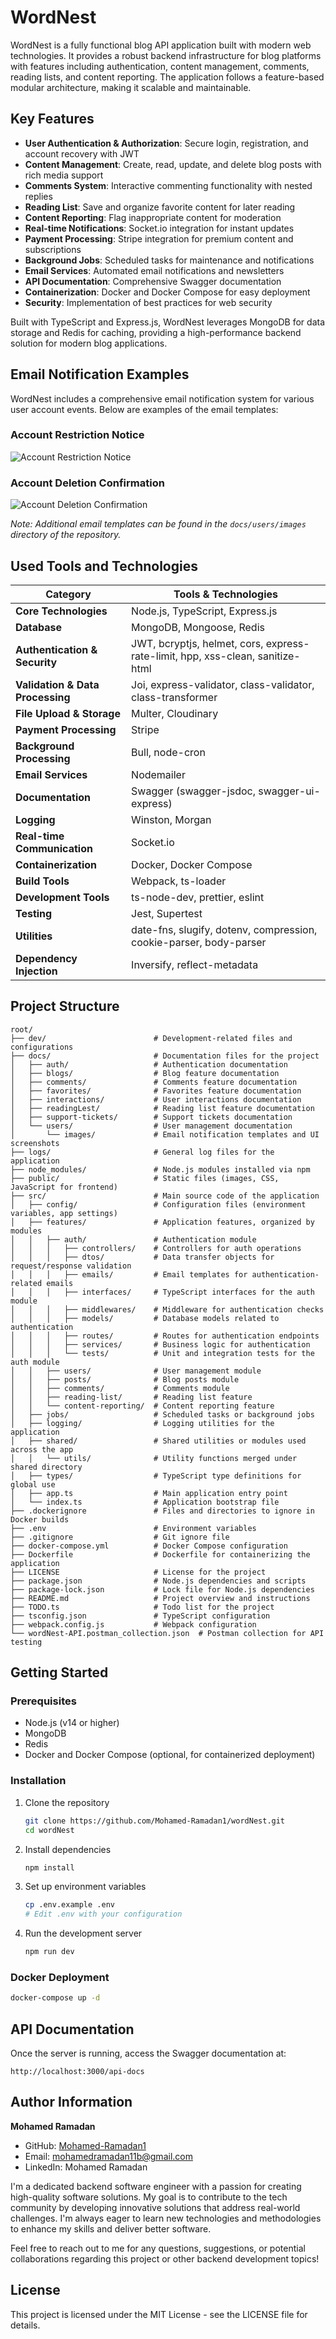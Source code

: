 # WordNest

WordNest is a fully functional blog API application built with modern web technologies. It provides a robust backend infrastructure for blog platforms with features including authentication, content management, comments, reading lists, and content reporting. The application follows a feature-based modular architecture, making it scalable and maintainable.

## Key Features

- **User Authentication & Authorization**: Secure login, registration, and account recovery with JWT
- **Content Management**: Create, read, update, and delete blog posts with rich media support
- **Comments System**: Interactive commenting functionality with nested replies
- **Reading List**: Save and organize favorite content for later reading
- **Content Reporting**: Flag inappropriate content for moderation
- **Real-time Notifications**: Socket.io integration for instant updates
- **Payment Processing**: Stripe integration for premium content and subscriptions
- **Background Jobs**: Scheduled tasks for maintenance and notifications
- **Email Services**: Automated email notifications and newsletters
- **API Documentation**: Comprehensive Swagger documentation
- **Containerization**: Docker and Docker Compose for easy deployment
- **Security**: Implementation of best practices for web security

Built with TypeScript and Express.js, WordNest leverages MongoDB for data storage and Redis for caching, providing a high-performance backend solution for modern blog applications.

## Email Notification Examples

WordNest includes a comprehensive email notification system for various user account events. Below are examples of the email templates:

### Account Restriction Notice

![Account Restriction Notice](./docs/auth/imgs/failedLoginAttempsEMail1.png_)

### Account Deletion Confirmation

![Account Deletion Confirmation](/docs//auth/imgs/RequestResetPasswordEmail-2.png)

_Note: Additional email templates can be found in the `docs/users/images` directory of the repository._

## Used Tools and Technologies

| Category                         | Tools & Technologies                                                           |
| -------------------------------- | ------------------------------------------------------------------------------ |
| **Core Technologies**            | Node.js, TypeScript, Express.js                                                |
| **Database**                     | MongoDB, Mongoose, Redis                                                       |
| **Authentication & Security**    | JWT, bcryptjs, helmet, cors, express-rate-limit, hpp, xss-clean, sanitize-html |
| **Validation & Data Processing** | Joi, express-validator, class-validator, class-transformer                     |
| **File Upload & Storage**        | Multer, Cloudinary                                                             |
| **Payment Processing**           | Stripe                                                                         |
| **Background Processing**        | Bull, node-cron                                                                |
| **Email Services**               | Nodemailer                                                                     |
| **Documentation**                | Swagger (swagger-jsdoc, swagger-ui-express)                                    |
| **Logging**                      | Winston, Morgan                                                                |
| **Real-time Communication**      | Socket.io                                                                      |
| **Containerization**             | Docker, Docker Compose                                                         |
| **Build Tools**                  | Webpack, ts-loader                                                             |
| **Development Tools**            | ts-node-dev, prettier, eslint                                                  |
| **Testing**                      | Jest, Supertest                                                                |
| **Utilities**                    | date-fns, slugify, dotenv, compression, cookie-parser, body-parser             |
| **Dependency Injection**         | Inversify, reflect-metadata                                                    |

## Project Structure

```
root/
├── dev/                        # Development-related files and configurations
├── docs/                       # Documentation files for the project
│   ├── auth/                   # Authentication documentation
│   ├── blogs/                  # Blog feature documentation
│   ├── comments/               # Comments feature documentation
│   ├── favorites/              # Favorites feature documentation
│   ├── interactions/           # User interactions documentation
│   ├── readingLest/            # Reading list feature documentation
│   ├── support-tickets/        # Support tickets documentation
│   └── users/                  # User management documentation
│       └── images/             # Email notification templates and UI screenshots
├── logs/                       # General log files for the application
├── node_modules/               # Node.js modules installed via npm
├── public/                     # Static files (images, CSS, JavaScript for frontend)
├── src/                        # Main source code of the application
│   ├── config/                 # Configuration files (environment variables, app settings)
│   ├── features/               # Application features, organized by modules
│   │   ├── auth/               # Authentication module
│   │   │   ├── controllers/    # Controllers for auth operations
│   │   │   ├── dtos/           # Data transfer objects for request/response validation
│   │   │   ├── emails/         # Email templates for authentication-related emails
│   │   │   ├── interfaces/     # TypeScript interfaces for the auth module
│   │   │   ├── middlewares/    # Middleware for authentication checks
│   │   │   ├── models/         # Database models related to authentication
│   │   │   ├── routes/         # Routes for authentication endpoints
│   │   │   ├── services/       # Business logic for authentication
│   │   │   └── tests/          # Unit and integration tests for the auth module
│   │   ├── users/              # User management module
│   │   ├── posts/              # Blog posts module
│   │   ├── comments/           # Comments module
│   │   ├── reading-list/       # Reading list feature
│   │   └── content-reporting/  # Content reporting feature
│   ├── jobs/                   # Scheduled tasks or background jobs
│   ├── logging/                # Logging utilities for the application
│   ├── shared/                 # Shared utilities or modules used across the app
│   │   └── utils/              # Utility functions merged under shared directory
│   ├── types/                  # TypeScript type definitions for global use
│   ├── app.ts                  # Main application entry point
│   └── index.ts                # Application bootstrap file
├── .dockerignore               # Files and directories to ignore in Docker builds
├── .env                        # Environment variables
├── .gitignore                  # Git ignore file
├── docker-compose.yml          # Docker Compose configuration
├── Dockerfile                  # Dockerfile for containerizing the application
├── LICENSE                     # License for the project
├── package.json                # Node.js dependencies and scripts
├── package-lock.json           # Lock file for Node.js dependencies
├── README.md                   # Project overview and instructions
├── TODO.ts                     # Todo list for the project
├── tsconfig.json               # TypeScript configuration
├── webpack.config.js           # Webpack configuration
└── wordNest-API.postman_collection.json  # Postman collection for API testing
```

## Getting Started

### Prerequisites

- Node.js (v14 or higher)
- MongoDB
- Redis
- Docker and Docker Compose (optional, for containerized deployment)

### Installation

1. Clone the repository

   ```bash
   git clone https://github.com/Mohamed-Ramadan1/wordNest.git
   cd wordNest
   ```

2. Install dependencies

   ```bash
   npm install
   ```

3. Set up environment variables

   ```bash
   cp .env.example .env
   # Edit .env with your configuration
   ```

4. Run the development server
   ```bash
   npm run dev
   ```

### Docker Deployment

```bash
docker-compose up -d
```

## API Documentation

Once the server is running, access the Swagger documentation at:

```
http://localhost:3000/api-docs
```

## Author Information

**Mohamed Ramadan**

- GitHub: [Mohamed-Ramadan1](https://github.com/Mohamed-Ramadan1)
- Email: mohamedramadan11b@gmail.com
- LinkedIn: Mohamed Ramadan

I'm a dedicated backend software engineer with a passion for creating high-quality software solutions. My goal is to contribute to the tech community by developing innovative solutions that address real-world challenges. I'm always eager to learn new technologies and methodologies to enhance my skills and deliver better software.

Feel free to reach out to me for any questions, suggestions, or potential collaborations regarding this project or other backend development topics!

## License

This project is licensed under the MIT License - see the LICENSE file for details.
